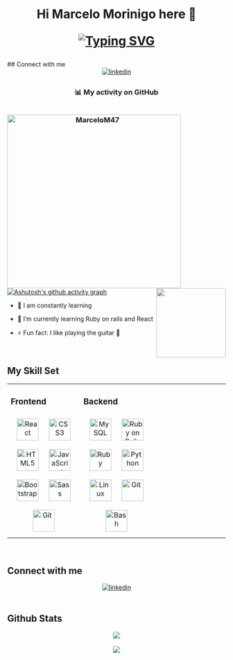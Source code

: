 <h1 align="center">
Hi Marcelo Morinigo here 👋

[![Typing SVG](https://readme-typing-svg.herokuapp.com?font=Fira+Code&pause=1000&color=33E2F7&width=435&lines=Frontend+Developer+%F0%9F%92%BB;Backend+Developer+in+process+%F0%9F%8E%AF;I+like+Networks+and+Cybersecurity+%F0%9F%93%A1;Bachelor+of+Computer+Science+%F0%9F%93%9A)](https://git.io/typing-svg)
</h1>
## Connect with me  
<div align="center">
<a href="https://linkedin.com/in/marcelo-morinigo-74808b213" target="_blank">
<img src=https://img.shields.io/badge/linkedin-%231E77B5.svg?&style=for-the-badge&logo=linkedin&logoColor=white alt=linkedin style="margin-bottom: 5px;" />
</a>
</div> 

<h3 align="center">📊 My activity on GitHub
<br>
<br>

<img align="left"  src="https://github-readme-stats.vercel.app/api?username=iJCode1&show_icons=true&locale=en&theme=midnight-purple&hide_border=true&bg_color=1d1f21&title_color=ffffff&icon_color=2bbc8a](https://github-readme-stats.vercel.app/api?username=MarceloM47&show_icons=true&locale=en&theme=midnight-purple&hide_border=true&bg_color=1d1f21&title_color=ffffff&icon_color=2bbc8a)" alt="MarceloM47"  width="400px"/><img align="right" src="https://github-readme-stats.vercel.app/api/top-langs/?username=MarceloM47&layout=compact&theme=chartreuse-dark&hide_border=true&bg_color=1d1f21&title_color=ffffff&icon_color=2bbc8a" height="160px"/>
</h3>

[![Ashutosh's github activity graph](https://activity-graph.herokuapp.com/graph?username=MarceloM47)](https://github.com/ashutosh00710/github-readme-activity-graph)

- 🔭 I am constantly learning  
  

- 🌱 I’m currently learning Ruby on rails and React  
  

- ⚡ Fun fact: I like playing the guitar 🎸  
  

<br/>  


## My Skill Set  
<table><tr><td valign="top" width="33%">




### Frontend  
<div align="center">  
<a href="https://reactjs.org/" target="_blank"><img style="margin: 10px" src="https://profilinator.rishav.dev/skills-assets/react-original-wordmark.svg" alt="React" height="50" /></a>  
<a href="https://www.w3schools.com/css/" target="_blank"><img style="margin: 10px" src="https://profilinator.rishav.dev/skills-assets/css3-original-wordmark.svg" alt="CSS3" height="50" /></a>  
<a href="https://en.wikipedia.org/wiki/HTML5" target="_blank"><img style="margin: 10px" src="https://profilinator.rishav.dev/skills-assets/html5-original-wordmark.svg" alt="HTML5" height="50" /></a>  
<a href="https://www.javascript.com/" target="_blank"><img style="margin: 10px" src="https://profilinator.rishav.dev/skills-assets/javascript-original.svg" alt="JavaScript" height="50" /></a>  
<a href="https://getbootstrap.com/docs/3.4/javascript/" target="_blank"><img style="margin: 10px" src="https://profilinator.rishav.dev/skills-assets/bootstrap-plain.svg" alt="Bootstrap" height="50" /></a>  
<a href="https://sass-lang.com/" target="_blank"><img style="margin: 10px" src="https://profilinator.rishav.dev/skills-assets/sass-original.svg" alt="Sass" height="50" /></a>  
<a href="https://github.com/" target="_blank"><img style="margin: 10px" src="https://profilinator.rishav.dev/skills-assets/git-scm-icon.svg" alt="Git" height="50" /></a>  
</div>

</td><td valign="top" width="33%">



### Backend  
<div align="center">  
<a href="https://www.mysql.com/" target="_blank"><img style="margin: 10px" src="https://profilinator.rishav.dev/skills-assets/mysql-original-wordmark.svg" alt="MySQL" height="50" /></a>  
<a href="https://rubyonrails.org/" target="_blank"><img style="margin: 10px" src="https://profilinator.rishav.dev/skills-assets/rails-original-wordmark.svg" alt="Ruby on Rails" height="50" /></a>  
<a href="https://www.ruby-lang.org/en/" target="_blank"><img style="margin: 10px" src="https://profilinator.rishav.dev/skills-assets/ruby-original-wordmark.svg" alt="Ruby" height="50" /></a>  
<a href="https://www.python.org/" target="_blank"><img style="margin: 10px" src="https://profilinator.rishav.dev/skills-assets/python-original.svg" alt="Python" height="50" /></a>  
<a href="https://www.linux.org/" target="_blank"><img style="margin: 10px" src="https://profilinator.rishav.dev/skills-assets/linux-original.svg" alt="Linux" height="50" /></a>  
<a href="https://github.com/" target="_blank"><img style="margin: 10px" src="https://profilinator.rishav.dev/skills-assets/git-scm-icon.svg" alt="Git" height="50" /></a>  
<a href="https://www.gnu.org/software/bash/" target="_blank"><img style="margin: 10px" src="https://profilinator.rishav.dev/skills-assets/gnu_bash-icon.svg" alt="Bash" height="50" /></a>  
</div>

</td><td valign="top" width="33%">
</table>
<br/>  


## Connect with me  
<div align="center">
<a href="https://linkedin.com/in/marcelo-morinigo-74808b213" target="_blank">
<img src=https://img.shields.io/badge/linkedin-%231E77B5.svg?&style=for-the-badge&logo=linkedin&logoColor=white alt=linkedin style="margin-bottom: 5px;" />
</a>
</div>  
  

<br/>  


## Github Stats  
<div align="center"><img src="https://github-readme-stats.vercel.app/api?username=MarceloM47&show_icons=true&count_private=true&hide_border=true" align="center" /></div>  

<br/>  

<div align="center">
<img src="https://komarev.com/ghpvc/?username=MarceloM47&&style=flat-square" align="center" />
</div>  

<br />
